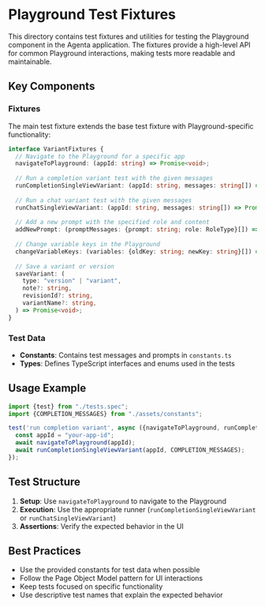 # Playground Test Fixtures

This directory contains test fixtures and utilities for testing the Playground component in the Agenta application. The fixtures provide a high-level API for common Playground interactions, making tests more readable and maintainable.

## Key Components

### Fixtures

The main test fixture extends the base test fixture with Playground-specific functionality:

```typescript
interface VariantFixtures {
  // Navigate to the Playground for a specific app
  navigateToPlayground: (appId: string) => Promise<void>;
  
  // Run a completion variant test with the given messages
  runCompletionSingleViewVariant: (appId: string, messages: string[]) => Promise<void>;
  
  // Run a chat variant test with the given messages
  runChatSingleViewVariant: (appId: string, messages: string[]) => Promise<void>;
  
  // Add a new prompt with the specified role and content
  addNewPrompt: (promptMessages: {prompt: string; role: RoleType}[]) => Promise<void>;
  
  // Change variable keys in the Playground
  changeVariableKeys: (variables: {oldKey: string; newKey: string}[]) => Promise<void>;
  
  // Save a variant or version
  saveVariant: (
    type: "version" | "variant",
    note?: string,
    revisionId?: string,
    variantName?: string,
  ) => Promise<void>;
}
```

### Test Data

- **Constants**: Contains test messages and prompts in `constants.ts`
- **Types**: Defines TypeScript interfaces and enums used in the tests

## Usage Example

```typescript
import {test} from "./tests.spec";
import {COMPLETION_MESSAGES} from "./assets/constants";

test('run completion variant', async ({navigateToPlayground, runCompletionSingleViewVariant}) => {
  const appId = "your-app-id";
  await navigateToPlayground(appId);
  await runCompletionSingleViewVariant(appId, COMPLETION_MESSAGES);
});
```

## Test Structure

1. **Setup**: Use `navigateToPlayground` to navigate to the Playground
2. **Execution**: Use the appropriate runner (`runCompletionSingleViewVariant` or `runChatSingleViewVariant`)
3. **Assertions**: Verify the expected behavior in the UI

## Best Practices

- Use the provided constants for test data when possible
- Follow the Page Object Model pattern for UI interactions
- Keep tests focused on specific functionality
- Use descriptive test names that explain the expected behavior
